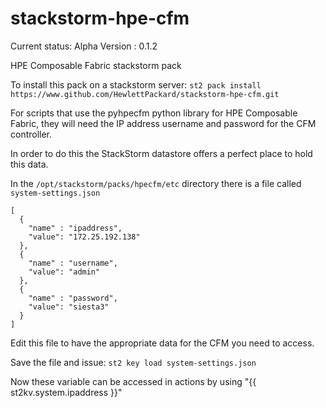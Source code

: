 # stackstorm-hpe-cfm
Current status: Alpha
Version : 0.1.2


HPE Composable Fabric stackstorm pack

To install this pack on a stackstorm server: `st2 pack install https://www.github.com/HewlettPackard/stackstorm-hpe-cfm.git`

For scripts that use the pyhpecfm python library for HPE Composable Fabric, they will need the IP address username and password for the CFM controller.

In order to do this the StackStorm datastore offers a perfect place to hold this data.

In the `/opt/stackstorm/packs/hpecfm/etc` directory there is a file called `system-settings.json`
```
[
  {
    "name" : "ipaddress",
    "value": "172.25.192.138"
  },
  {
    "name" : "username",
    "value": "admin"
  },
  {
    "name" : "password",
    "value": "siesta3"
  }
]
```
Edit this file to have the appropriate data for the CFM you need to access.

Save the file and issue: `st2 key load system-settings.json`

Now these variable can be accessed in actions by using "{{ st2kv.system.ipaddress }}"
